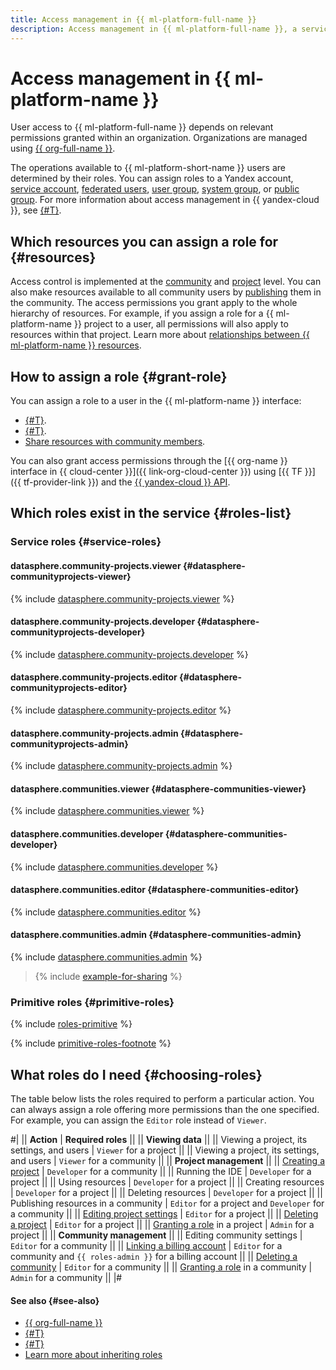 ```yaml
---
title: Access management in {{ ml-platform-full-name }}
description: Access management in {{ ml-platform-full-name }}, a service providing an ML development environment. For access to {{ ml-platform-name }} resources, assign to the user the required roles from the list below.
---
```


# Access management in {{ ml-platform-name }}

User access to {{ ml-platform-full-name }} depends on relevant permissions granted within an organization. Organizations are managed using [{{ org-full-name }}](../../organization/).

The operations available to {{ ml-platform-short-name }} users are determined by their roles. You can assign roles to a Yandex account, [service account](../../iam/concepts/users/service-accounts.md), [federated users](../../iam/concepts/federations.md), [user group](../../organization/operations/manage-groups.md), [system group](../../iam/concepts/access-control/system-group.md), or [public group](../../iam/concepts/access-control/public-group.md). For more information about access management in {{ yandex-cloud }}, see [{#T}](../../iam/concepts/access-control/index.md).

## Which resources you can assign a role for {#resources}

Access control is implemented at the [community](../concepts/community.md) and [project](../concepts/project.md) level. You can also make resources available to all community users by [publishing](../operations/index.md#share) them in the community. The access permissions you grant apply to the whole hierarchy of resources. For example, if you assign a role for a {{ ml-platform-name }} project to a user, all permissions will also apply to resources within that project. Learn more about [relationships between {{ ml-platform-name }} resources](../concepts/resource-model.md).

## How to assign a role {#grant-role}

You can assign a role to a user in the {{ ml-platform-name }} interface:
* [{#T}](../operations/community/add-user.md).
* [{#T}](../operations/projects/add-user.md).
* [Share resources with community members](../operations/index.md#share).

You can also grant access permissions through the [{{ org-name }} interface in {{ cloud-center }}]({{ link-org-cloud-center }}) using [{{ TF }}]({{ tf-provider-link }}) and the [{{ yandex-cloud }} API](../api-ref/authentication.md).

## Which roles exist in the service {#roles-list}

### Service roles {#service-roles}

#### datasphere.community-projects.viewer {#datasphere-communityprojects-viewer}

{% include [datasphere.community-projects.viewer](../../_roles/datasphere/community-projects/viewer.md) %}

#### datasphere.community-projects.developer {#datasphere-communityprojects-developer}

{% include [datasphere.community-projects.developer](../../_roles/datasphere/community-projects/developer.md) %}

#### datasphere.community-projects.editor {#datasphere-communityprojects-editor}

{% include [datasphere.community-projects.editor](../../_roles/datasphere/community-projects/editor.md) %}

#### datasphere.community-projects.admin {#datasphere-communityprojects-admin}

{% include [datasphere.community-projects.admin](../../_roles/datasphere/community-projects/admin.md) %}

#### datasphere.communities.viewer {#datasphere-communities-viewer}

{% include [datasphere.communities.viewer](../../_roles/datasphere/communities/viewer.md) %}

#### datasphere.communities.developer {#datasphere-communities-developer}

{% include [datasphere.communities.developer](../../_roles/datasphere/communities/developer.md) %}

#### datasphere.communities.editor {#datasphere-communities-editor}

{% include [datasphere.communities.editor](../../_roles/datasphere/communities/editor.md) %}

#### datasphere.communities.admin {#datasphere-communities-admin}

{% include [datasphere.communities.admin](../../_roles/datasphere/communities/admin.md) %}

> {% include [example-for-sharing](../../_includes/datasphere/roles-for-sharing-example.md) %}

### Primitive roles {#primitive-roles}

{% include [roles-primitive](../../_includes/roles-primitive.md) %}

{% include [primitive-roles-footnote](../../_includes/primitive-roles-footnote.md) %}

## What roles do I need {#choosing-roles}

The table below lists the roles required to perform a particular action. You can always assign a role offering more permissions than the one specified. For example, you can assign the `Editor` role instead of `Viewer`.

#|
|| **Action** | **Required roles** ||
|| **Viewing data** ||
|| Viewing a project, its settings, and users | `Viewer` for a project ||
|| Viewing a project, its settings, and users | `Viewer` for a community ||
|| **Project management** ||
|| [Creating a project](../operations/projects/create.md) | `Developer` for a community ||
|| Running the IDE | `Developer` for a project ||
|| Using resources | `Developer` for a project ||
|| Creating resources | `Developer` for a project ||
|| Deleting resources | `Developer` for a project ||
|| Publishing resources in a community | `Editor` for a project and `Developer` for a community ||
|| [Editing project settings](../operations/projects/update.md) | `Editor` for a project ||
|| [Deleting a project](../operations/projects/delete.md) | `Editor` for a project ||
|| [Granting a role](#grant-role) in a project | `Admin` for a project ||
|| **Community management** ||
|| Editing community settings | `Editor` for a community ||
|| [Linking a billing account](../operations/community/link-ba.md) | `Editor` for a community and `{{ roles-admin }}` for a billing account ||
|| [Deleting a community](../operations/community/delete.md) | `Editor` for a community ||
|| [Granting a role](#grant-role) in a community | `Admin` for a community ||
|#

#### See also {#see-also}

* [{{ org-full-name }}](../../organization/)
* [{#T}](../../iam/concepts/access-control/index.md)
* [{#T}](../../iam/concepts/users/service-accounts.md)
* [Learn more about inheriting roles](../../resource-manager/concepts/resources-hierarchy.md#access-rights-inheritance)
